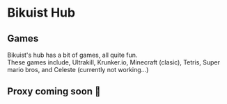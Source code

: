 # Bikuist Hub
                                                                                                                      
## Games
Bikuist's hub has a bit of games, all quite fun.                                                                                      
These games include, Ultrakill, Krunker.io, Minecraft (clasic), Tetris, Super mario bros, and Celeste (currently not working...)

## Proxy coming soon 👀
